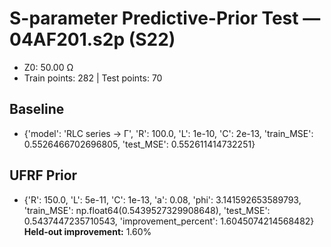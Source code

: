 # S-parameter Predictive-Prior Test — 04AF201.s2p (S22)
- Z0: 50.00 Ω
- Train points: 282  |  Test points: 70

## Baseline
- {'model': 'RLC series -> Γ', 'R': 100.0, 'L': 1e-10, 'C': 2e-13, 'train_MSE': 0.5526466702696805, 'test_MSE': 0.552611414732251}

## UFRF Prior
- {'R': 150.0, 'L': 5e-11, 'C': 1e-13, 'a': 0.08, 'phi': 3.141592653589793, 'train_MSE': np.float64(0.5439527329908648), 'test_MSE': 0.5437447235710543, 'improvement_percent': 1.6045074214568482}
**Held-out improvement:** 1.60%